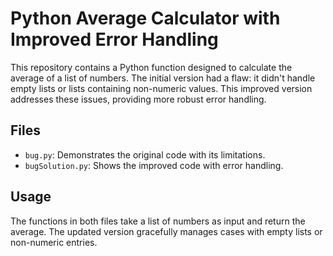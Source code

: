 # Python Average Calculator with Improved Error Handling

This repository contains a Python function designed to calculate the average of a list of numbers.  The initial version had a flaw: it didn't handle empty lists or lists containing non-numeric values. This improved version addresses these issues, providing more robust error handling.

## Files

* `bug.py`: Demonstrates the original code with its limitations.
* `bugSolution.py`: Shows the improved code with error handling.

## Usage

The functions in both files take a list of numbers as input and return the average. The updated version gracefully manages cases with empty lists or non-numeric entries.